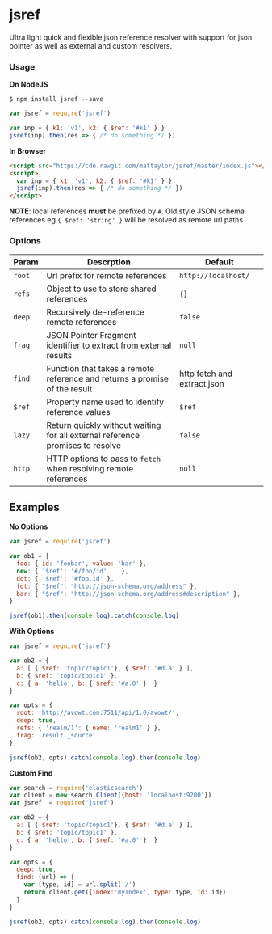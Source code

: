 # jsref

Ultra light quick and flexible json reference resolver with support for json pointer as well as external and custom resolvers. 

### Usage

__On NodeJS__ 

`$ npm install jsref --save`

```javascript
var jsref = require('jsref')

var inp = { k1: 'v1', k2: { $ref: '#k1' } }
jsref(inp).then(res => { /* do something */ })
```

__In Browser__

```html
<script src="https://cdn.rawgit.com/mattaylor/jsref/master/index.js"></script>
<script>
  var inp = { k1: 'v1', k2: { $ref: '#k1' } }
  jsref(inp).then(res => { /* do something */ })
</script>
```

__NOTE__: local references __must__ be prefixed by `#`. 
Old style JSON schema references eg `{ $ref: 'string' }` will be resolved as remote url paths
   
### Options

Param  |Descrption |Default
-------|-----------|---------
`root` |Url prefix for remote references | `http://localhost/`
`refs` |Object to use to store shared references | `{}`
`deep` |Recursively de-reference remote references | `false`
`frag` |JSON Pointer Fragment identifier to extract from external results | `null`
`find` |Function that takes a remote reference and returns a promise of the result | http fetch and extract json 
`$ref` |Property name used to identify reference values | `$ref` 
`lazy` |Return quickly without waiting for all external reference promises to resolve | `false` 
`http` |HTTP options to pass to `fetch` when resolving remote references | `null`

## Examples 

__No Options__

```javascript
var jsref = require('jsref')

var ob1 = {
  foo: { id: 'foobar', value: 'bar' },
  new: { '$ref': '#/foo/id'    },
  dot: { '$ref': '#foo.id' },
  fot: { "$ref": "http://json-schema.org/address" },
  bar: { "$ref": "http://json-schema.org/address#description" },
}

jsref(ob1).then(console.log).catch(console.log)
```

__With Options__

```javascript
var jsref = require('jsref')

var ob2 = {
  a: [ { $ref: 'topic/topic1'}, { $ref: '#d.a' } ], 
  b: { $ref: 'topic/topic1' }, 
  c: { a: 'hello', b: { $ref: '#a.0' }  }
}

var opts = { 
  root: 'http://avowt.com:7511/api/1.0/avowt/', 
  deep: true,
  refs: { 'realm/1': { name: 'realm1' } },
  frag: 'result._source'
}

jsref(ob2, opts).catch(console.log).then(console.log)
```

__Custom Find__

```javascript
var search = require('elasticsearch')
var client = new search.Client({host: 'localhost:9200'})
var jsref  = require('jsref')

var ob2 = {
  a: [ { $ref: 'topic/topic1'}, { $ref: '#d.a' } ], 
  b: { $ref: 'topic/topic1' }, 
  c: { a: 'hello', b: { $ref: '#a.0' }  }
}

var opts = { 
  deep: true,
  find: (url) => {
    var [type, id] = url.split('/')
    return client.get({index:'myIndex', type: type, id: id})
  }
}

jsref(ob2, opts).catch(console.log).then(console.log)
```
